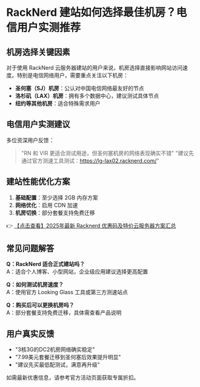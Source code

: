 # RackNerd 建站如何选择最佳机房？电信用户实测推荐

## 机房选择关键因素
对于使用 RackNerd 云服务器建站的用户来说，机房选择直接影响网站访问速度。特别是电信网络用户，需要重点关注以下机房：

- **圣何塞（SJ）机房**：公认对中国电信网络最友好的节点
- **洛杉矶（LAX）机房**：拥有多个数据中心，建议测试具体节点
- **纽约等其他机房**：适合特殊需求用户

## 电信用户实测建议
多位资深用户反馈：

> "RN 和 VIR 更适合测试用途，但圣何塞机房的网络表现确实不错"
> "建议先通过官方测速工具测试：https://lg-lax02.racknerd.com/"

## 建站性能优化方案
1. **基础配置**：至少选择 2GB 内存方案
2. **网络优化**：启用 CDN 加速
3. **机房切换**：部分套餐支持免费迁移

👉 [【点击查看】2025年最新 Racknerd 优惠码及特价云服务器方案汇总](https://bit.ly/Rack_Nerd)

## 常见问题解答
**Q：RackNerd 适合正式建站吗？**  
A：适合个人博客、小型网站，企业级应用建议选择更高配置

**Q：如何测试机房速度？**  
A：使用官方 Looking Glass 工具或第三方测速站点

**Q：购买后可以更换机房吗？**  
A：部分套餐支持免费迁移，具体需查看产品说明

## 用户真实反馈
- "3核3G的DC2机房网络确实稳定"
- "7.99美元套餐迁移到圣何塞后效果提升明显"
- "建议先买最低配测试，满意再升级"

如需最新优惠信息，请参考官方活动页面获取专属折扣。